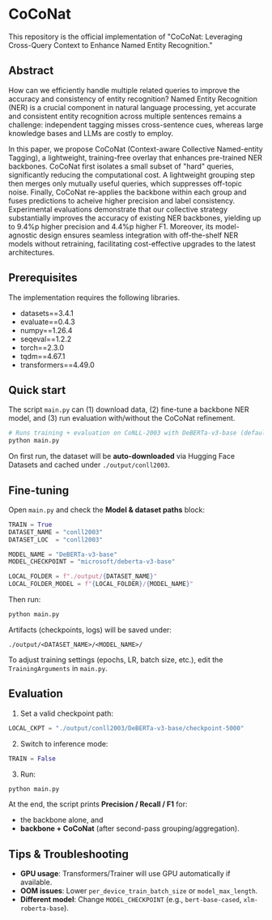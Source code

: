 # CoCoNat
This repository is the official implementation of "CoCoNat: Leveraging Cross-Query Context to Enhance Named Entity Recognition." 


## Abstract
How can we efficiently handle multiple related queries to improve the accuracy and consistency of entity recognition? Named Entity Recognition (NER) is a crucial component in natural language processing, yet accurate and consistent entity recognition across multiple sentences remains a challenge: independent tagging misses cross-sentence cues, whereas large knowledge bases and LLMs are costly to employ.

In this paper, we propose CoCoNat (Context-aware Collective Named-entity Tagging), a lightweight, training-free overlay that enhances pre-trained NER backbones. CoCoNat first isolates a small subset of "hard" queries, significantly reducing the computational cost. A lightweight grouping step then merges only mutually useful queries, which suppresses off-topic noise. Finally, CoCoNat re-applies the backbone within each group and fuses predictions to acheive higher precision and label consistency. Experimental evaluations demonstrate that our collective strategy substantially improves the accuracy of existing NER backbones, yielding up to 9.4%p higher precision and 4.4%p higher F1. Moreover, its model-agnostic design ensures seamless integration with off-the-shelf NER models without retraining, facilitating cost-effective upgrades to the latest architectures.


## Prerequisites
The implementation requires the following libraries.
- datasets==3.4.1  
- evaluate==0.4.3  
- numpy==1.26.4 
- seqeval==1.2.2 
- torch==2.3.0
- tqdm==4.67.1
- transformers==4.49.0

## Quick start
The script `main.py` can (1) download data, (2) fine-tune a backbone NER model, and (3) run evaluation with/without the CoCoNat refinement.

```bash
# Runs training + evaluation on CoNLL-2003 with DeBERTa-v3-base (defaults in main.py)
python main.py
```

On first run, the dataset will be **auto-downloaded** via Hugging Face Datasets and cached under `./output/conll2003`.

## Fine-tuning

Open `main.py` and check the **Model & dataset paths** block:

```python
TRAIN = True
DATASET_NAME = "conll2003"
DATASET_LOC  = "conll2003"

MODEL_NAME = "DeBERTa-v3-base"
MODEL_CHECKPOINT = "microsoft/deberta-v3-base"

LOCAL_FOLDER = f"./output/{DATASET_NAME}"
LOCAL_FOLDER_MODEL = f"{LOCAL_FOLDER}/{MODEL_NAME}"
```

Then run:

```bash
python main.py
```

Artifacts (checkpoints, logs) will be saved under:

```
./output/<DATASET_NAME>/<MODEL_NAME>/
```

To adjust training settings (epochs, LR, batch size, etc.), edit the `TrainingArguments` in `main.py`.


## Evaluation

1. Set a valid checkpoint path:

```python
LOCAL_CKPT = "./output/conll2003/DeBERTa-v3-base/checkpoint-5000"
```

2. Switch to inference mode:

```python
TRAIN = False
```

3. Run:

```bash
python main.py
```

At the end, the script prints **Precision / Recall / F1** for:

* the backbone alone, and
* **backbone + CoCoNat** (after second-pass grouping/aggregation).



## Tips & Troubleshooting

* **GPU usage**: Transformers/Trainer will use GPU automatically if available.
* **OOM issues**: Lower `per_device_train_batch_size` or `model_max_length`.
* **Different model**: Change `MODEL_CHECKPOINT` (e.g., `bert-base-cased`, `xlm-roberta-base`).







